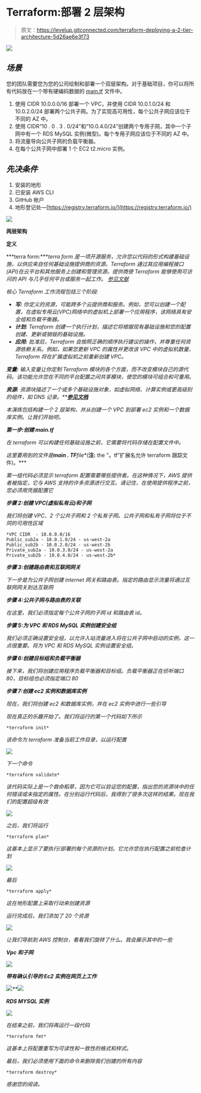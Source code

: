 # Terraform:部署 2 层架构

> 原文：<https://levelup.gitconnected.com/terraform-deploying-a-2-tier-architecture-5d26ae6e3f73>

![](img/d79fc50e7d744c7932c3387d8a923b90.png)

## ***场景***

您的团队需要您为您的公司绘制和部署一个双层架构。对于基础项目，你可以将所有代码放在一个带有硬编码数据的 [main.tf](http://main.tf/) 文件中。

1.  使用 CIDR 10.0.0.0/16 部署一个 VPC，并使用 CIDR 10.0.1.0/24 和 10.0.2.0/24 部署两个公共子网。为了实现高可用性，每个公共子网应该位于不同的 AZ 中。
2.  使用 CIDR“10 . 0 . 3 . 0/24”和“10.0.4.0/24”创建两个专用子网，其中一个子网中有一个 RDS MySQL 实例(微型)。每个专用子网应该位于不同的 AZ 中。
3.  将流量导向公共子网的负载平衡器。
4.  在每个公共子网中部署 1 个 EC2 t2.micro 实例。

## ***先决条件***

1.  安装的地形
2.  已安装 AWS CLI
3.  GitHub 帐户
4.  地形登记处—[https://registry.terraform.io/](https://registry.terraform.io/)

![](img/1234a9683cf1b35e2d97545b934da07b.png)

**两层架构**

**定义**

***terra form:****terra form 是一项开源服务，允许您以代码的形式构建基础设施，以供应来自任何基础设施提供商的资源。Terraform 通过其应用编程接口(API)在云平台和其他服务上创建和管理资源。提供商使 Terraform 能够使用可访问的 API 与几乎任何平台或服务一起工作。* [*参见文献*](https://www.terraform.io/intro)

*核心 Terraform 工作流程包括三个阶段:*

*   ***写:*** *你定义的资源，可能跨多个云提供商和服务。例如，您可以创建一个配置，在虚拟专用云(VPC)网络中的虚拟机上部署一个应用程序，该网络具有安全组和负载平衡器。*
*   ***计划:*** *Terraform 创建一个执行计划，描述它将根据现有基础设施和您的配置创建、更新或销毁的基础设施。*
*   ***应用:*** *批准后，Terraform 会按照正确的顺序执行建议的操作，并尊重任何资源依赖关系。例如，如果您更新 VPC 的属性并更改该 VPC 中的虚拟机数量，Terraform 将在扩展虚拟机之前重新创建 VPC。*

***变量:*** *输入变量让你定制 Terraform 模块的各个方面，而不改变模块自己的源代码。该功能允许您在不同的平台配置之间共享模块，使您的模块可组合和可重用。*

***资源:*** *资源块描述了一个或多个基础设施对象，如虚拟网络、计算实例或更高级别的组件，如 DNS 记录。**[***参见文档***](https://www.terraform.io)*

*本演练包括构建一个 2 层架构，并从创建一个 VPC 到部署 ec2 实例和一个数据库实例。让我们开始吧。*

***第一步:创建 main.tf***

*在 terraform 可以构建任何基础设施之前，它需要将代码存储在配置文件中。*

*这里要用到的文件是**main . TF**file**(**注:** the "。tf”扩展名允许 terraform 跟踪文件)。***

*第一组代码必须显示 terraform 配置需要哪些提供者。在这种情况下，AWS 提供者被指定，它与 AWS 支持的许多资源进行交互。请记住，在使用提供程序之前，您必须用凭据配置它*

***步骤 2:创建 VPC(虚拟私有云)和子网***

*我们将创建 VPC、2 个公共子网和 2 个私有子网。公共子网和私有子网将位于不同的可用性区域*

```
*VPC CIDR  - 10.0.0.0/16 
Public_sub2a - 10.0.1.0/24 - us-west-2a
Public_sub2b - 10.0.2.0/24 - us-west-2b
Private_sub2a - 10.0.3.0/24 - us-west-2a
Private_sub2b - 10.0.4.0/24 - us-west-2b*
```

***步骤 3:创建路由表和互联网网关***

*下一步是为公共子网创建 internet 网关和路由表。指定的路由显示流量将通过互联网网关到达互联网*

***步骤 4:公共子网与路由表的关联***

*在这里，我们必须指定每个公共子网的子网 id 和路由表 id。*

***步骤 5:为 VPC 和 RDS MySQL 实例创建安全组***

*我们必须正确设置安全组，以允许入站流量进入将在公共子网中启动的实例，这一点很重要。将为 VPC 和 RDS MySQL 实例设置安全组。*

***步骤 6:创建目标组和负载平衡器***

*接下来，我们将创建应用程序负载平衡器和目标组。负载平衡器正在侦听端口 80，目标组也必须指定端口 80*

***步骤 7:创建 ec2 实例和数据库实例***

*现在，我们将创建 ec2 和数据库实例，并在 ec2 实例中进行一些引导*

*现在真正的乐趣开始了。我们将运行的第一个代码如下所示*

```
*terraform init*
```

*该命令为 terraform 准备当前工作目录，以运行配置*

*![](img/3f8366fc3e6d262a3ae4b3c0c0f3e30f.png)*

*下一个命令*

```
*terraform validate*
```

*该代码实际上是一个救命稻草，因为它可以验证您的配置，指出您的资源块中的任何错误或未指定的属性。在分别运行代码后，我得到了很多次这样的结果。现在我们的配置超级有效*

*![](img/9de3a2ea75ffc153993184cb3901e7ed.png)*

*之后，我们将运行*

```
*terraform plan*
```

*这基本上显示了要执行/部署的每个资源的计划。它允许您在执行配置之前检查计划*

*![](img/0b505baffd7dfd5917877702ef7188ed.png)*

*最后*

```
*terraform apply*
```

*这在地形配置上采取行动来创建资源*

*运行完成后，我们添加了 20 个资源*

*![](img/4c4bf30904631ecf3014c1ee8519ee94.png)*

*让我们导航到 AWS 控制台，看看我们旋转了什么。我会展示其中的一些*

***Vpc 和子网***

*![](img/36c73cd386c54d7f80d0789ee8b255ff.png)*

***带有确认引导的 Ec2 实例在网页上工作***

*![](img/a68af3d682f847158dd4e386e12f2620.png)**![](img/34938e7481e1275234ab7e840722586b.png)*

***RDS MYSQL 实例***

*![](img/6160dd7c48f4d2b30123d68f06e7cb1f.png)*

*在结束之前，我们将再运行一段代码*

```
*terraform fmt*
```

*这基本上将配置重写为可读性和一致性的格式和样式。*

*最后，我们必须使用下面的命令来删除我们创建的所有内容*

```
*terraform destroy*
```

*感谢您的阅读。*